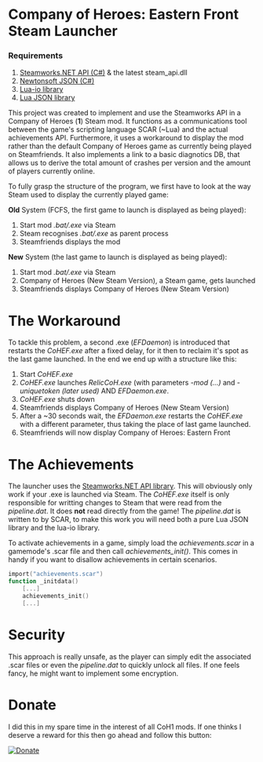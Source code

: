 # Company of Heroes: Eastern Front Steam Launcher
### Requirements
1. [Steamworks.NET API (C#)](https://steamworks.github.io/) & the latest steam_api.dll
2. [Newtonsoft JSON (C#)](http://www.newtonsoft.com/json)
3. [Lua-io library](https://www.lua.org/manual/5.3/manual.html#6.8)
4. [Lua JSON library](http://lua-users.org/wiki/JsonModules)

This project was created to implement and use the Steamworks API in a Company of Heroes (**1**) Steam mod. It functions as a communications tool between the game's scripting language SCAR (~Lua) and the actual achievements API. Furthermore, it uses a workaround to display the mod rather than the default Company of Heroes game as currently being played on Steamfriends. It also implements a link to a basic diagnotics DB, that allows us to derive the total amount of crashes per version and the amount of players currently online. 

To fully grasp the structure of the program, we first have to look at the way Steam used to display the currently played game:

**Old** System (FCFS, the first game to launch is displayed as being played):
1. Start mod _.bat/.exe_ via Steam
2. Steam recognises _.bat/.exe_ as parent process
3. Steamfriends displays the mod

**New** System (the last game to launch is displayed as being played):
1. Start mod _.bat/.exe_ via Steam
2. Company of Heroes (New Steam Version), a Steam game, gets launched
3. Steamfriends displays Company of Heroes (New Steam Version)

# The Workaround
To tackle this problem, a second .exe (_EFDaemon_) is introduced that restarts the _CoHEF.exe_ after a fixed delay, for it then to reclaim it's spot as the last game launched. In the end we end up with a structure like this:

1. Start _CoHEF.exe_
2. _CoHEF.exe_ launches _RelicCoH.exe_ (with parameters _-mod (...)_ and _-uniquetoken (later used)_ AND _EFDaemon.exe_.
3. _CoHEF.exe_ shuts down
4. Steamfriends displays Company of Heroes (New Steam Version)
5. After a ~30 seconds wait, the _EFDaemon.exe_ restarts the _CoHEF.exe_ with a different parameter, thus taking the place of last game launched.
6. Steamfriends will now display Company of Heroes: Eastern Front

# The Achievements
The launcher uses the [Steamworks.NET API library](https://steamworks.github.io/). This will obviously only work if your .exe is launched via Steam. The _CoHEF.exe_ itself is only responsible for writting changes to Steam that were read from the _pipeline.dat_. It does **not** read directly from the game! The _pipeline.dat_ is written to by SCAR, to make this work you will need both a pure Lua JSON library and the lua-io library.

To activate achievements in a game, simply load the _achievements.scar_ in a gamemode's .scar file and then call _achievements_init()_. This comes in handy if you want to disallow achievements in certain scenarios.
```lua
import("achievements.scar")
function _initdata()
    [...]
    achievements_init()
    [...]
```

# Security
This approach is really unsafe, as the player can simply edit the associated .scar files or even the _pipeline.dat_ to quickly unlock all files. If one feels fancy, he might want to implement some encryption.

# Donate
I did this in my spare time in the interest of all CoH1 mods. If one thinks I deserve a reward for this then go ahead and follow this button:

[![Donate](https://img.shields.io/badge/Donate-PayPal-green.svg)](https://www.paypal.com/cgi-bin/webscr?cmd=_s-xclick&hosted_button_id=MQGHXU85FDUPW)
